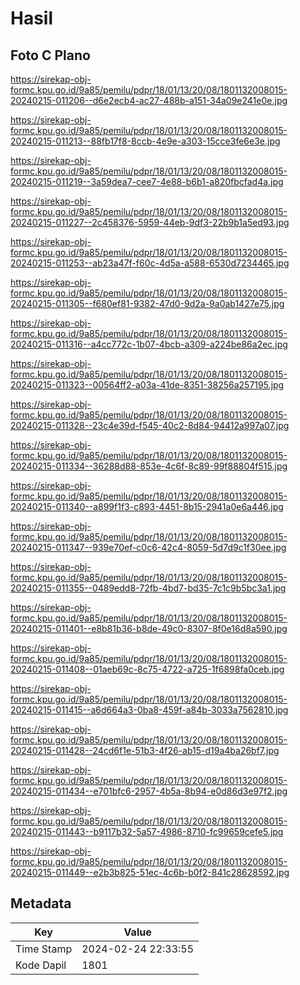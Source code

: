 # Hasil

## Foto C Plano

https://sirekap-obj-formc.kpu.go.id/9a85/pemilu/pdpr/18/01/13/20/08/1801132008015-20240215-011206--d6e2ecb4-ac27-488b-a151-34a09e241e0e.jpg

https://sirekap-obj-formc.kpu.go.id/9a85/pemilu/pdpr/18/01/13/20/08/1801132008015-20240215-011213--88fb17f8-8ccb-4e9e-a303-15cce3fe6e3e.jpg

https://sirekap-obj-formc.kpu.go.id/9a85/pemilu/pdpr/18/01/13/20/08/1801132008015-20240215-011219--3a59dea7-cee7-4e88-b6b1-a820fbcfad4a.jpg

https://sirekap-obj-formc.kpu.go.id/9a85/pemilu/pdpr/18/01/13/20/08/1801132008015-20240215-011227--2c458376-5959-44eb-9df3-22b9b1a5ed93.jpg

https://sirekap-obj-formc.kpu.go.id/9a85/pemilu/pdpr/18/01/13/20/08/1801132008015-20240215-011253--ab23a47f-f60c-4d5a-a588-6530d7234465.jpg

https://sirekap-obj-formc.kpu.go.id/9a85/pemilu/pdpr/18/01/13/20/08/1801132008015-20240215-011305--f680ef81-9382-47d0-9d2a-9a0ab1427e75.jpg

https://sirekap-obj-formc.kpu.go.id/9a85/pemilu/pdpr/18/01/13/20/08/1801132008015-20240215-011316--a4cc772c-1b07-4bcb-a309-a224be86a2ec.jpg

https://sirekap-obj-formc.kpu.go.id/9a85/pemilu/pdpr/18/01/13/20/08/1801132008015-20240215-011323--00564ff2-a03a-41de-8351-38256a257195.jpg

https://sirekap-obj-formc.kpu.go.id/9a85/pemilu/pdpr/18/01/13/20/08/1801132008015-20240215-011328--23c4e39d-f545-40c2-8d84-94412a997a07.jpg

https://sirekap-obj-formc.kpu.go.id/9a85/pemilu/pdpr/18/01/13/20/08/1801132008015-20240215-011334--36288d88-853e-4c6f-8c89-99f88804f515.jpg

https://sirekap-obj-formc.kpu.go.id/9a85/pemilu/pdpr/18/01/13/20/08/1801132008015-20240215-011340--a899f1f3-c893-4451-8b15-2941a0e6a446.jpg

https://sirekap-obj-formc.kpu.go.id/9a85/pemilu/pdpr/18/01/13/20/08/1801132008015-20240215-011347--939e70ef-c0c6-42c4-8059-5d7d9c1f30ee.jpg

https://sirekap-obj-formc.kpu.go.id/9a85/pemilu/pdpr/18/01/13/20/08/1801132008015-20240215-011355--0489edd8-72fb-4bd7-bd35-7c1c9b5bc3a1.jpg

https://sirekap-obj-formc.kpu.go.id/9a85/pemilu/pdpr/18/01/13/20/08/1801132008015-20240215-011401--e8b81b36-b8de-49c0-8307-8f0e16d8a590.jpg

https://sirekap-obj-formc.kpu.go.id/9a85/pemilu/pdpr/18/01/13/20/08/1801132008015-20240215-011408--01aeb69c-8c75-4722-a725-1f6898fa0ceb.jpg

https://sirekap-obj-formc.kpu.go.id/9a85/pemilu/pdpr/18/01/13/20/08/1801132008015-20240215-011415--a6d664a3-0ba8-459f-a84b-3033a7562810.jpg

https://sirekap-obj-formc.kpu.go.id/9a85/pemilu/pdpr/18/01/13/20/08/1801132008015-20240215-011428--24cd6f1e-51b3-4f26-ab15-d19a4ba26bf7.jpg

https://sirekap-obj-formc.kpu.go.id/9a85/pemilu/pdpr/18/01/13/20/08/1801132008015-20240215-011434--e701bfc6-2957-4b5a-8b94-e0d86d3e97f2.jpg

https://sirekap-obj-formc.kpu.go.id/9a85/pemilu/pdpr/18/01/13/20/08/1801132008015-20240215-011443--b9117b32-5a57-4986-8710-fc99659cefe5.jpg

https://sirekap-obj-formc.kpu.go.id/9a85/pemilu/pdpr/18/01/13/20/08/1801132008015-20240215-011449--e2b3b825-51ec-4c6b-b0f2-841c28628592.jpg


## Metadata

| Key        | Value               |
| ---------- | ------------------- |
| Time Stamp | 2024-02-24 22:33:55 |
| Kode Dapil | 1801                |



